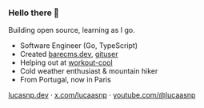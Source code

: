 ### Hello there 👋

Building open source, learning as I go.

- Software Engineer (Go, TypeScript)
- Created [barecms.dev](https://barecms.dev), [gituser](https://github.com/lucasnevespereira/go-gituser)
- Helping out at [workout-cool](https://github.com/Snouzy/workout-cool)
- Cold weather enthusiast & mountain hiker
- From Portugal, now in Paris

[lucasnp.dev](https://lucasnp.dev) · [x.com/lucaasnp](https://x.com/lucaasnp) · [youtube.com/@lucaasnp](https://www.youtube.com/@lucaasnp)
